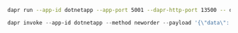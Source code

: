 ﻿```sh
dapr run --app-id dotnetapp --app-port 5001 --dapr-http-port 13500 -- dotnet run
```

```powershell
dapr invoke --app-id dotnetapp --method neworder --payload '{\"data\": { \"id\": \"42\" } }'
```